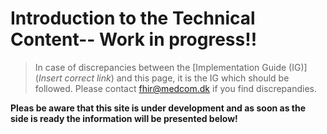 # Introduction to the Technical Content-- Work in progress!!

> In case of discrepancies between the [Implementation Guide (IG)](*Insert correct link*) and this page, it is the IG which should be followed. Please contact <fhir@medcom.dk> if you find discrepandies.

<b>Pleas be aware that this site is under development and as soon as the side is ready the information will be presented below! </b>